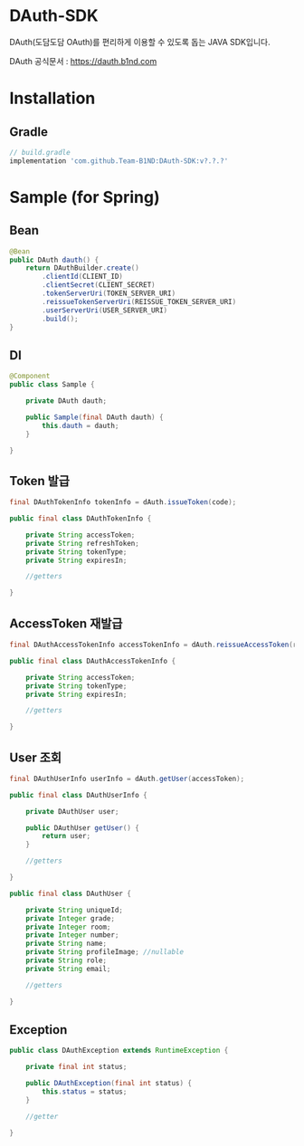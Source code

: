 # DAuth-SDK
DAuth(도담도담 OAuth)를 편리하게 이용할 수 있도록 돕는 JAVA SDK입니다.

DAuth 공식문서 : https://dauth.b1nd.com

# Installation

## Gradle
```gradle
// build.gradle
implementation 'com.github.Team-B1ND:DAuth-SDK:v?.?.?'
```

# Sample (for Spring)

## Bean
```java
@Bean
public DAuth dauth() {
    return DAuthBuilder.create()
        .clientId(CLIENT_ID)
        .clientSecret(CLIENT_SECRET)
        .tokenServerUri(TOKEN_SERVER_URI)
        .reissueTokenServerUri(REISSUE_TOKEN_SERVER_URI)
        .userServerUri(USER_SERVER_URI)
        .build();
}
```

## DI
```java
@Component
public class Sample {

    private DAuth dauth;

    public Sample(final DAuth dauth) {
        this.dauth = dauth;
    }

}
```

## Token 발급
```java
final DAuthTokenInfo tokenInfo = dAuth.issueToken(code);
```
```java
public final class DAuthTokenInfo {

    private String accessToken;
    private String refreshToken;
    private String tokenType;
    private String expiresIn;

    //getters

}
```

## AccessToken 재발급
```java
final DAuthAccessTokenInfo accessTokenInfo = dAuth.reissueAccessToken(refreshToken);
```
```java
public final class DAuthAccessTokenInfo {

    private String accessToken;
    private String tokenType;
    private String expiresIn;

    //getters

}
```

## User 조회
```java
final DAuthUserInfo userInfo = dAuth.getUser(accessToken);
```
```java
public final class DAuthUserInfo {

    private DAuthUser user;

    public DAuthUser getUser() {
        return user;
    }

    //getters

}

public final class DAuthUser {

    private String uniqueId;
    private Integer grade;
    private Integer room;
    private Integer number;
    private String name;
    private String profileImage; //nullable
    private String role;
    private String email;

    //getters

}
```

## Exception
```java
public class DAuthException extends RuntimeException {

    private final int status;

    public DAuthException(final int status) {
        this.status = status;
    }

    //getter

}
```
